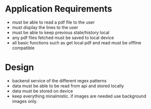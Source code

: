 

# Application Requirements 

- must be able to read a pdf file to the user
- must display the lines to the user
- must be able to keep previous state/history local
- any pdf files fetched must be saved to local device
- all basic functions such as get local pdf and read must be offline compatible


# Design

- backend service of the different regex patterns
- data must be able to be read from api and stored locally
- data must be stored on device
- keep everything minalmistic. if images are needed use background images only.